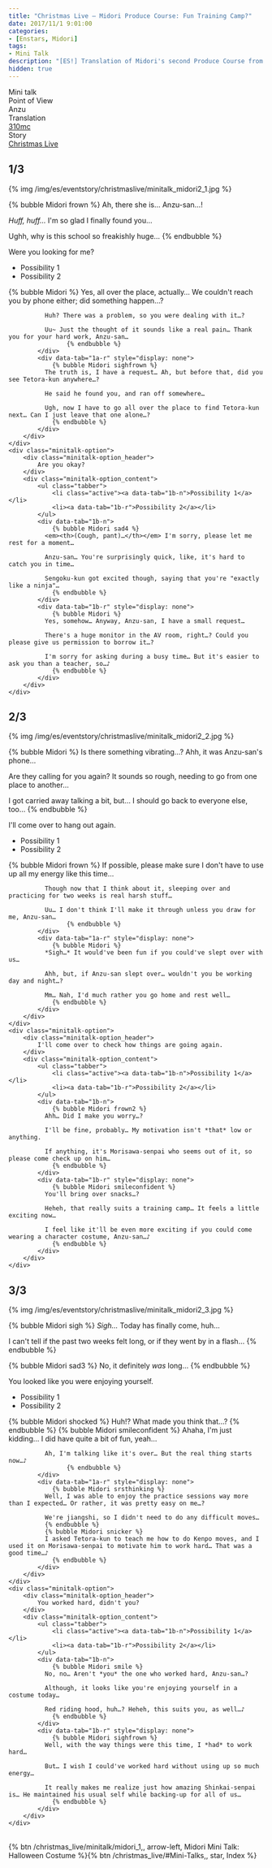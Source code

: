 ```yaml
---
title: "Christmas Live – Midori Produce Course: Fun Training Camp?"
date: 2017/11/1 9:01:00
categories:
- [Enstars, Midori]
tags:
- Mini Talk
description: "[ES!] Translation of Midori's second Produce Course from Christmas Live. From Anzu's POV."
hidden: true
---
```

<div class="three-wrapper" style="--storyColor:#965e7d;--storyColor-rgb:150,94,125;--storyColor-h:326.8;--storyColor-s: 23%;--storyColor-l:47.8%;">
    <div class="info-area">
        <div class="info">
            <div class="info-item characters">
                <div class="label">
                    Mini talk
                </div>
                <div class="value">
								<a href="/categories/Enstars/Midori" character="Midori"></a>
                </div>
            </div>
            <div class="info-item one">
                <div class="label">
                    Point of View
                </div>
                <div class="value">
                    Anzu
                </div>
            </div>
            <div class="info-item two">
                <div class="label">
                    Translation
                </div>
                <div class="value">
                    <a href="/about">310mc</a>
                </div>
            </div>
            <div class="info-item three">
                <div class="label">
                   Story
                </div>
                <div class="value">
                    <a href="/christmas_live">Christmas Live</a>
                </div>
            </div>
        </div>
    </div>
</div>

<!-- more -->

## <div mt="rare"></div> 1/3

{% img /img/es/eventstory/christmaslive/minitalk_midori2_1.jpg %}

{% bubble Midori frown %}
Ah, there she is… Anzu-san…!

*Huff, huff…* I'm so glad I finally found you…

Ughh, why is this school so freakishly huge…
{% endbubble %}

<div class="minitalk" character="Anzu">
    <div class="minitalk-option">
        <div class="minitalk-option_header">
            Were you looking for me?
        </div>
        <div class="minitalk-option_content">
			<ul class="tabber">
				<li class="active"><a data-tab="1a-n">Possibility 1</a></li>
				<li><a data-tab="1a-r">Possibility 2</a></li>
			</ul>
			<div data-tab="1a-n">
            	{% bubble Midori %}
              Yes, all over the place, actually… We couldn't reach you by phone either; did something happen…?

              Huh? There was a problem, so you were dealing with it…?

              Uu~ Just the thought of it sounds like a real pain… Thank you for your hard work, Anzu-san…
					{% endbubble %}
			</div>
			<div data-tab="1a-r" style="display: none">
            	{% bubble Midori sighfrown %}
              The truth is, I have a request… Ah, but before that, did you see Tetora-kun anywhere…?

              He said he found you, and ran off somewhere…

              Ugh, now I have to go all over the place to find Tetora-kun next… Can I just leave that one alone…?
				{% endbubble %}
			</div>
        </div>
    </div>
	<div class="minitalk-option">
        <div class="minitalk-option_header">
            Are you okay?
        </div>
        <div class="minitalk-option_content">
			<ul class="tabber">
				<li class="active"><a data-tab="1b-n">Possibility 1</a></li>
				<li><a data-tab="1b-r">Possibility 2</a></li>
			</ul>
			<div data-tab="1b-n">
            	{% bubble Midori sad4 %}
              <em><th>(Cough, pant)…</th></em> I'm sorry, please let me rest for a moment…

              Anzu-san… You're surprisingly quick, like, it's hard to catch you in time…

              Sengoku-kun got excited though, saying that you're "exactly like a ninja"…
				{% endbubble %}
			</div>
			<div data-tab="1b-r" style="display: none">
            	{% bubble Midori %}
              Yes, somehow… Anyway, Anzu-san, I have a small request…

              There's a huge monitor in the AV room, right…? Could you please give us permission to borrow it…?

              I'm sorry for asking during a busy time… But it's easier to ask you than a teacher, so…♪
				{% endbubble %}
			</div>
        </div>
    </div>
</div>

## <div mt="rare"></div> 2/3

{% img /img/es/eventstory/christmaslive/minitalk_midori2_2.jpg %}

{% bubble Midori %}
Is there something vibrating…? Ahh, it was Anzu-san's phone…

Are they calling for you again? It sounds so rough, needing to go from one place to another…

I got carried away talking a bit, but… I should go back to everyone else, too…
{% endbubble %}

<div class="minitalk" character="Anzu">
    <div class="minitalk-option">
        <div class="minitalk-option_header">
            I'll come over to hang out again.
        </div>
        <div class="minitalk-option_content">
			<ul class="tabber">
				<li class="active"><a data-tab="1a-n">Possibility 1</a></li>
				<li><a data-tab="1a-r">Possibility 2</a></li>
			</ul>
			<div data-tab="1a-n">
            	{% bubble Midori frown %}
              If possible, please make sure I don't have to use up all my energy like this time…

              Though now that I think about it, sleeping over and practicing for two weeks is real harsh stuff…

              Uu… I don't think I'll make it through unless you draw for me, Anzu-san…
					{% endbubble %}
			</div>
			<div data-tab="1a-r" style="display: none">
            	{% bubble Midori %}
              *Sigh…* It would've been fun if you could've slept over with us…

              Ahh, but, if Anzu-san slept over… wouldn't you be working day and night…?

              Mm… Nah, I'd much rather you go home and rest well…
				{% endbubble %}
			</div>
        </div>
    </div>
	<div class="minitalk-option">
        <div class="minitalk-option_header">
            I'll come over to check how things are going again.
        </div>
        <div class="minitalk-option_content">
			<ul class="tabber">
				<li class="active"><a data-tab="1b-n">Possibility 1</a></li>
				<li><a data-tab="1b-r">Possibility 2</a></li>
			</ul>
			<div data-tab="1b-n">
            	{% bubble Midori frown2 %}
              Ahh… Did I make you worry…?

              I'll be fine, probably… My motivation isn't *that* low or anything.

              If anything, it's Morisawa-senpai who seems out of it, so please come check up on him…
				{% endbubble %}
			</div>
			<div data-tab="1b-r" style="display: none">
            	{% bubble Midori smileconfident %}
              You'll bring over snacks…?

              Heheh, that really suits a training camp… It feels a little exciting now…

              I feel like it'll be even more exciting if you could come wearing a character costume, Anzu-san…♪
				{% endbubble %}
			</div>
        </div>
    </div>
</div>

## <div mt="rare"></div> 3/3

{% img /img/es/eventstory/christmaslive/minitalk_midori2_3.jpg %}

{% bubble Midori sigh %}
*Sigh…* Today has finally come, huh…

I can't tell if the past two weeks felt long, or if they went by in a flash…
{% endbubble %}

{% bubble Midori sad3 %}
No, it definitely *was* long…
{% endbubble %}

<div class="minitalk" character="Anzu">
    <div class="minitalk-option">
        <div class="minitalk-option_header">
            You looked like you were enjoying yourself.
        </div>
        <div class="minitalk-option_content">
			<ul class="tabber">
				<li class="active"><a data-tab="1a-n">Possibility 1</a></li>
				<li><a data-tab="1a-r">Possibility 2</a></li>
			</ul>
			<div data-tab="1a-n">
            	{% bubble Midori shocked %}
              Huh!? What made you think that…?
              {% endbubble %}
              {% bubble Midori smileconfident %}
              Ahaha, I'm just kidding… I did have quite a bit of fun, yeah…

              Ah, I'm talking like it's over… But the real thing starts now…♪
					{% endbubble %}
			</div>
			<div data-tab="1a-r" style="display: none">
            	{% bubble Midori srsthinking %}
              Well, I was able to enjoy the practice sessions way more than I expected… Or rather, it was pretty easy on me…?

              We're jiangshi, so I didn't need to do any difficult moves…
              {% endbubble %}
              {% bubble Midori snicker %}
              I asked Tetora-kun to teach me how to do Kenpo moves, and I used it on Morisawa-senpai to motivate him to work hard… That was a good time…♪
				{% endbubble %}
			</div>
        </div>
    </div>
	<div class="minitalk-option">
        <div class="minitalk-option_header">
            You worked hard, didn't you?
        </div>
        <div class="minitalk-option_content">
			<ul class="tabber">
				<li class="active"><a data-tab="1b-n">Possibility 1</a></li>
				<li><a data-tab="1b-r">Possibility 2</a></li>
			</ul>
			<div data-tab="1b-n">
            	{% bubble Midori smile %}
              No, no… Aren't *you* the one who worked hard, Anzu-san…?

              Although, it looks like you're enjoying yourself in a costume today…

              Red riding hood, huh…? Heheh, this suits you, as well…♪
				{% endbubble %}
			</div>
			<div data-tab="1b-r" style="display: none">
            	{% bubble Midori sighfrown %}
              Well, with the way things were this time, I *had* to work hard…

              But… I wish I could've worked hard without using up so much energy…

              It really makes me realize just how amazing Shinkai-senpai is… He maintained his usual self while backing-up for all of us…
				{% endbubble %}
			</div>
        </div>
    </div>
</div>
<br>
<div toc>{% btn /christmas_live/minitalk/midori_1,, arrow-left, Midori Mini Talk: Halloween Costume %}{% btn /christmas_live/#Mini-Talks,, star, Index %}</div>
